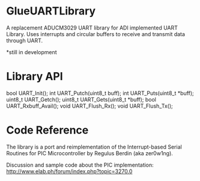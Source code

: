 # GlueUARTLibrary
A replacement ADUCM3029 UART library for ADI implemented UART Library. Uses interrupts and circular buffers to receive and transmit data through UART. 

*still in development

# Library API

bool UART_Init();
int UART_Putch(uint8_t buff);
int UART_Puts(uint8_t *buff);
uint8_t UART_Getch();
uint8_t UART_Gets(uint8_t *buff);
bool UART_Rxbuff_Avail();
void UART_Flush_Rx();
void UART_Flush_Tx();

# Code Reference
The library is a port and reimplementation of the Interrupt-based Serial Routines for PIC Microcontroller by Regulus Berdin (aka zer0w1ng). 

Discussion and sample code about the PIC implementation:
http://www.elab.ph/forum/index.php?topic=3270.0
